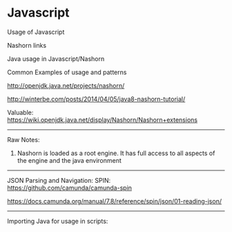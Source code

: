 # Javascript

Usage of Javascript

Nashorn links

Java usage in Javascript/Nashorn

Common Examples of usage and patterns


http://openjdk.java.net/projects/nashorn/

http://winterbe.com/posts/2014/04/05/java8-nashorn-tutorial/

Valuable:
https://wiki.openjdk.java.net/display/Nashorn/Nashorn+extensions



----

Raw Notes:

1. Nashorn is loaded as a root engine.  It has full access to all aspects of the engine and the java environment


---

JSON Parsing and Navigation: SPIN: 
https://github.com/camunda/camunda-spin

https://docs.camunda.org/manual/7.8/reference/spin/json/01-reading-json/



---

Importing Java for usage in scripts:


